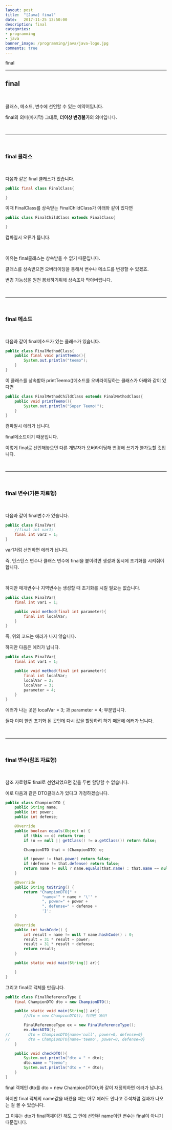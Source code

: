 ```yaml
---
layout: post
title:  "[Java] final"
date:   2017-11-25 13:50:00
description: final
categories:
- programming
- java
banner_image: /programming/java/java-logo.jpg
comments: true
---
```


final

---

## final

<br>

클래스, 메소드, 변수에 선언할 수 있는 예약어입니다.

final의 의미(마지막) 그대로, **더이상 변경불가**의 의미입니다.

<br>
<hr>
<br>

### final 클래스

<br>

다음과 같은 final 클래스가 있습니다.

~~~ java
public final class FinalClass{

}
~~~

이때 FinalClass를 상속받는 FinalChildClass가 아래와 같이 있다면

~~~ java
public class FinalChildClass extends FinalClass{

}
~~~

컴파일시 오류가 뜹니다.

<br>

이유는 final클래스는 상속받을 수 없기 때문입니다.

클래스를 상속받으면 오버라이딩을 통해서 변수나 메소드를 변경할 수 있겠죠.

변경 가능성을 원천 봉쇄하기위해 상속조차 막아버립니다.

<br>
<hr>
<br>

### final 메소드

<br>

다음과 같이 final메소드가 있는 클래스가 있습니다.

~~~ java
public class FinalMethodClass{
	public final void printTeemo(){
		System.out.println("teemo");
	}
}
~~~

이 클래스를 상속받아 printTeemo()메소드를 오버라이딩하는 클래스가 아래와 같이 있다면

~~~ java
public class FinalMethodChildClass extends FinalMethodClass{
	public void printTeemo(){
		System.out.println("Super Teemo!");
	}
}
~~~

컴파일시 에러가 납니다.

final메소드이기 때문입니다.

이렇게 final로 선언해놓으면 다른 개발자가 오버라이딩해 변경해 쓰기가 불가능할 것입니다.

<br>
<hr>
<br>

### final 변수(기본 자료형)

<br>

다음과 같이 final변수가 있습니다.

~~~ java
public class FinalVar{
	//final int var1;
	final int var2 = 1;
}
~~~

var1처럼 선언하면 에러가 납니다.

즉, 인스턴스 변수나 클래스 변수에 final을 붙이려면 생성과 동시에 초기화를 시켜줘야합니다.

<br>

하지만 매개변수나 지역변수는 생성할 때 초기화를 시킬 필요는 없습니다.

~~~ java
public class FinalVar{
	final int var1 = 1;

	public void method(final int parameter){
		final int localVar;
	}
}
~~~

즉, 위의 코드는 에러가 나지 않습니다.

하지만 다음은 에러가 납니다.

~~~ java
public class FinalVar{
	final int var1 = 1;

	public void method(final int parameter){
		final int localVar;
		localVar = 2;
		localVar = 3;
		parameter = 4;
	}
}
~~~

에러가 나는 곳은 localVar = 3; 과 parameter = 4; 부분입니다.

둘다 이미 한번 초기화 된 곳인데 다시 값을 할당하려 하기 때문에 에러가 납니다.

<br>
<hr>
<br>

### final 변수(참조 자료형)

<br>

참조 자료형도 final로 선언되었으면 값을 두번 할당할 수 없습니다.

예로 다음과 같은 DTO클래스가 있다고 가정하겠습니다.

~~~ java
public class ChampionDTO {
    public String name;
    public int power;
    public int defense;

    @Override
    public boolean equals(Object o) {
        if (this == o) return true;
        if (o == null || getClass() != o.getClass()) return false;

        ChampionDTO that = (ChampionDTO) o;

        if (power != that.power) return false;
        if (defense != that.defense) return false;
        return name != null ? name.equals(that.name) : that.name == null;
    }

    @Override
    public String toString() {
        return "ChampionDTO{" +
                "name='" + name + '\'' +
                ", power=" + power +
                ", defense=" + defense +
                '}';
    }

    @Override
    public int hashCode() {
        int result = name != null ? name.hashCode() : 0;
        result = 31 * result + power;
        result = 31 * result + defense;
        return result;
    }

    public static void main(String[] ar){

    }
}
~~~

그리고 final로 객체를 만듭니다.

~~~ java
public class FinalReferenceType {
    final ChampionDTO dto = new ChampionDTO();

    public static void main(String[] ar){
		//dto = new ChampionDTO(); 이러면 에러!

        FinalReferenceType ex = new FinalReferenceType();
        ex.checkDTO();
//        dto = ChampionDTO{name='null', power=0, defense=0}
//        dto = ChampionDTO{name='teemo', power=0, defense=0}
    }

    public void checkDTO(){
        System.out.println("dto = " + dto);
        dto.name = "teemo";
        System.out.println("dto = " + dto);
    }
}
~~~

final 객체인 dto를 dto = new ChampionDTO();와 같이 재정의하면 에러가 납니다.

하지만 final 객체의 name값을 바꿨을 때는 아무 에러도 안나고 주석처럼 결과가 나오는 걸 볼 수 있습니다.

그 이유는 dto가 final객체이긴 해도 그 안에 선언된 name이란 변수는 final이 아니기 때문입니다.

